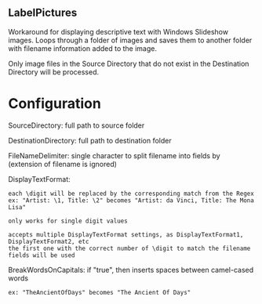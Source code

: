 ## LabelPictures

Workaround for displaying descriptive text with Windows Slideshow images.  Loops through a folder of images and saves them to another folder with filename information added to the image.

Only image files in the Source Directory that do not exist in the Destination Directory will be processed.

# Configuration

SourceDirectory: full path to source folder

DestinationDirectory: full path to destination folder

FileNameDelimiter: single character to split filename into fields by (extension of filename is ignored)
	
DisplayTextFormat: 

	each \digit will be replaced by the corresponding match from the Regex
	ex: "Artist: \1, Title: \2" becomes "Artist: da Vinci, Title: The Mona Lisa"
	
	only works for single digit values
	
	accepts multiple DisplayTextFormat settings, as DisplayTextFormat1, DisplayTextFormat2, etc
	the first one with the correct number of \digit to match the filename fields will be used
	
BreakWordsOnCapitals: if "true", then inserts spaces between camel-cased words
	
	ex: "TheAncientOfDays" becomes "The Ancient Of Days"
